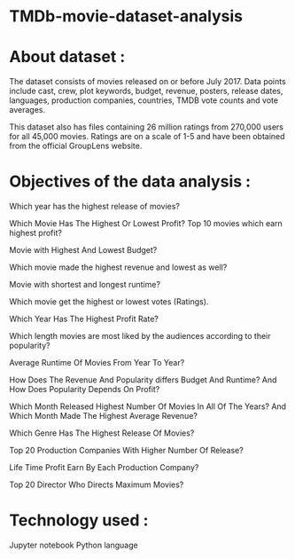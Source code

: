 # TMDb-movie-dataset-analysis

# About dataset :
The dataset consists of movies released on or before July 2017. Data points include cast, crew, plot keywords, budget, revenue, posters, release dates, languages, production companies, countries, TMDB vote counts and vote averages.

This dataset also has files containing 26 million ratings from 270,000 users for all 45,000 movies. Ratings are on a scale of 1-5 and have been obtained from the official GroupLens website.

# Objectives of the data analysis : 

Which year has the highest release of movies?

Which Movie Has The Highest Or Lowest Profit? Top 10 movies which earn highest profit?

Movie with Highest And Lowest Budget?

Which movie made the highest revenue and lowest as well?

Movie with shortest and longest runtime?

Which movie get the highest or lowest votes (Ratings).

Which Year Has The Highest Profit Rate?

Which length movies are most liked by the audiences according to their popularity?

Average Runtime Of Movies From Year To Year?

How Does The Revenue And Popularity differs Budget And Runtime? And How Does Popularity Depends On Profit?

Which Month Released Highest Number Of Movies In All Of The Years? And Which Month Made The Highest Average Revenue?

Which Genre Has The Highest Release Of Movies?

Top 20 Production Companies With Higher Number Of Release?

Life Time Profit Earn By Each Production Company?

Top 20 Director Who Directs Maximum Movies?



# Technology used : 
Jupyter notebook
Python language

